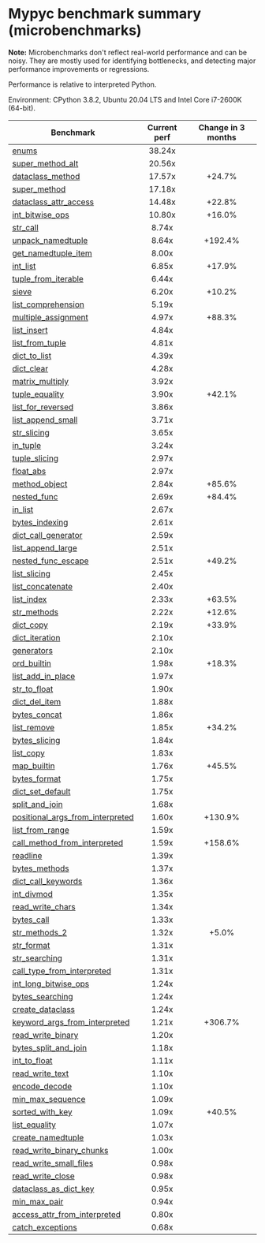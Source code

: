 # Mypyc benchmark summary (microbenchmarks)

**Note:** Microbenchmarks don't reflect real-world performance and can be noisy.
           They are mostly used for identifying bottlenecks, and detecting major performance
           improvements or regressions.

Performance is relative to interpreted Python.

Environment: CPython 3.8.2, Ubuntu 20.04 LTS and Intel Core i7-2600K (64-bit).

| Benchmark | Current perf | Change in 3 months |
| --- | :---: | :---: |
| [enums](benchmarks/enums.md) | 38.24x |  |
| [super_method_alt](benchmarks/super_method_alt.md) | 20.56x |  |
| [dataclass_method](benchmarks/dataclass_method.md) | 17.57x | +24.7% |
| [super_method](benchmarks/super_method.md) | 17.18x |  |
| [dataclass_attr_access](benchmarks/dataclass_attr_access.md) | 14.48x | +22.8% |
| [int_bitwise_ops](benchmarks/int_bitwise_ops.md) | 10.80x | +16.0% |
| [str_call](benchmarks/str_call.md) | 8.74x |  |
| [unpack_namedtuple](benchmarks/unpack_namedtuple.md) | 8.64x | +192.4% |
| [get_namedtuple_item](benchmarks/get_namedtuple_item.md) | 8.00x |  |
| [int_list](benchmarks/int_list.md) | 6.85x | +17.9% |
| [tuple_from_iterable](benchmarks/tuple_from_iterable.md) | 6.44x |  |
| [sieve](benchmarks/sieve.md) | 6.20x | +10.2% |
| [list_comprehension](benchmarks/list_comprehension.md) | 5.19x |  |
| [multiple_assignment](benchmarks/multiple_assignment.md) | 4.97x | +88.3% |
| [list_insert](benchmarks/list_insert.md) | 4.84x |  |
| [list_from_tuple](benchmarks/list_from_tuple.md) | 4.81x |  |
| [dict_to_list](benchmarks/dict_to_list.md) | 4.39x |  |
| [dict_clear](benchmarks/dict_clear.md) | 4.28x |  |
| [matrix_multiply](benchmarks/matrix_multiply.md) | 3.92x |  |
| [tuple_equality](benchmarks/tuple_equality.md) | 3.90x | +42.1% |
| [list_for_reversed](benchmarks/list_for_reversed.md) | 3.86x |  |
| [list_append_small](benchmarks/list_append_small.md) | 3.71x |  |
| [str_slicing](benchmarks/str_slicing.md) | 3.65x |  |
| [in_tuple](benchmarks/in_tuple.md) | 3.24x |  |
| [tuple_slicing](benchmarks/tuple_slicing.md) | 2.97x |  |
| [float_abs](benchmarks/float_abs.md) | 2.97x |  |
| [method_object](benchmarks/method_object.md) | 2.84x | +85.6% |
| [nested_func](benchmarks/nested_func.md) | 2.69x | +84.4% |
| [in_list](benchmarks/in_list.md) | 2.67x |  |
| [bytes_indexing](benchmarks/bytes_indexing.md) | 2.61x |  |
| [dict_call_generator](benchmarks/dict_call_generator.md) | 2.59x |  |
| [list_append_large](benchmarks/list_append_large.md) | 2.51x |  |
| [nested_func_escape](benchmarks/nested_func_escape.md) | 2.51x | +49.2% |
| [list_slicing](benchmarks/list_slicing.md) | 2.45x |  |
| [list_concatenate](benchmarks/list_concatenate.md) | 2.40x |  |
| [list_index](benchmarks/list_index.md) | 2.33x | +63.5% |
| [str_methods](benchmarks/str_methods.md) | 2.22x | +12.6% |
| [dict_copy](benchmarks/dict_copy.md) | 2.19x | +33.9% |
| [dict_iteration](benchmarks/dict_iteration.md) | 2.10x |  |
| [generators](benchmarks/generators.md) | 2.10x |  |
| [ord_builtin](benchmarks/ord_builtin.md) | 1.98x | +18.3% |
| [list_add_in_place](benchmarks/list_add_in_place.md) | 1.97x |  |
| [str_to_float](benchmarks/str_to_float.md) | 1.90x |  |
| [dict_del_item](benchmarks/dict_del_item.md) | 1.88x |  |
| [bytes_concat](benchmarks/bytes_concat.md) | 1.86x |  |
| [list_remove](benchmarks/list_remove.md) | 1.85x | +34.2% |
| [bytes_slicing](benchmarks/bytes_slicing.md) | 1.84x |  |
| [list_copy](benchmarks/list_copy.md) | 1.83x |  |
| [map_builtin](benchmarks/map_builtin.md) | 1.76x | +45.5% |
| [bytes_format](benchmarks/bytes_format.md) | 1.75x |  |
| [dict_set_default](benchmarks/dict_set_default.md) | 1.75x |  |
| [split_and_join](benchmarks/split_and_join.md) | 1.68x |  |
| [positional_args_from_interpreted](benchmarks/positional_args_from_interpreted.md) | 1.60x | +130.9% |
| [list_from_range](benchmarks/list_from_range.md) | 1.59x |  |
| [call_method_from_interpreted](benchmarks/call_method_from_interpreted.md) | 1.59x | +158.6% |
| [readline](benchmarks/readline.md) | 1.39x |  |
| [bytes_methods](benchmarks/bytes_methods.md) | 1.37x |  |
| [dict_call_keywords](benchmarks/dict_call_keywords.md) | 1.36x |  |
| [int_divmod](benchmarks/int_divmod.md) | 1.35x |  |
| [read_write_chars](benchmarks/read_write_chars.md) | 1.34x |  |
| [bytes_call](benchmarks/bytes_call.md) | 1.33x |  |
| [str_methods_2](benchmarks/str_methods_2.md) | 1.32x | +5.0% |
| [str_format](benchmarks/str_format.md) | 1.31x |  |
| [str_searching](benchmarks/str_searching.md) | 1.31x |  |
| [call_type_from_interpreted](benchmarks/call_type_from_interpreted.md) | 1.31x |  |
| [int_long_bitwise_ops](benchmarks/int_long_bitwise_ops.md) | 1.24x |  |
| [bytes_searching](benchmarks/bytes_searching.md) | 1.24x |  |
| [create_dataclass](benchmarks/create_dataclass.md) | 1.24x |  |
| [keyword_args_from_interpreted](benchmarks/keyword_args_from_interpreted.md) | 1.21x | +306.7% |
| [read_write_binary](benchmarks/read_write_binary.md) | 1.20x |  |
| [bytes_split_and_join](benchmarks/bytes_split_and_join.md) | 1.18x |  |
| [int_to_float](benchmarks/int_to_float.md) | 1.11x |  |
| [read_write_text](benchmarks/read_write_text.md) | 1.10x |  |
| [encode_decode](benchmarks/encode_decode.md) | 1.10x |  |
| [min_max_sequence](benchmarks/min_max_sequence.md) | 1.09x |  |
| [sorted_with_key](benchmarks/sorted_with_key.md) | 1.09x | +40.5% |
| [list_equality](benchmarks/list_equality.md) | 1.07x |  |
| [create_namedtuple](benchmarks/create_namedtuple.md) | 1.03x |  |
| [read_write_binary_chunks](benchmarks/read_write_binary_chunks.md) | 1.00x |  |
| [read_write_small_files](benchmarks/read_write_small_files.md) | 0.98x |  |
| [read_write_close](benchmarks/read_write_close.md) | 0.98x |  |
| [dataclass_as_dict_key](benchmarks/dataclass_as_dict_key.md) | 0.95x |  |
| [min_max_pair](benchmarks/min_max_pair.md) | 0.94x |  |
| [access_attr_from_interpreted](benchmarks/access_attr_from_interpreted.md) | 0.80x |  |
| [catch_exceptions](benchmarks/catch_exceptions.md) | 0.68x |  |

